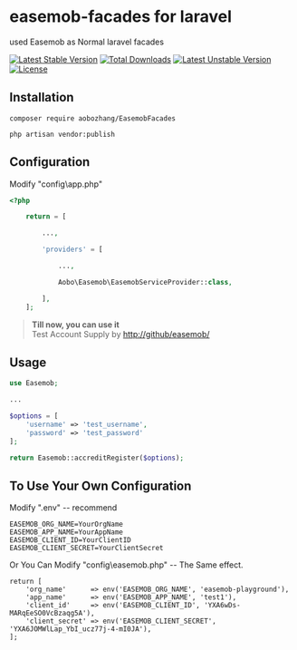 # easemob-facades for laravel
used Easemob as Normal laravel facades

[![Latest Stable Version](https://poser.pugx.org/aobozhang/easemob-facades/v/stable)](https://packagist.org/packages/aobozhang/easemob-facades) [![Total Downloads](https://poser.pugx.org/aobozhang/easemob-facades/downloads)](https://packagist.org/packages/aobozhang/easemob-facades) [![Latest Unstable Version](https://poser.pugx.org/aobozhang/easemob-facades/v/unstable)](https://packagist.org/packages/aobozhang/easemob-facades) [![License](https://poser.pugx.org/aobozhang/easemob-facades/license)](https://packagist.org/packages/aobozhang/easemob-facades)

## Installation  

```
composer require aobozhang/EasemobFacades
```

```
php artisan vendor:publish
```

## Configuration  

Modify "config\app.php"  

```php
<?php

    return = [

        ...,

        'providers' = [

            ...,

            Aobo\Easemob\EasemobServiceProvider::class,

        ],
    ];

```  

> <strong>Till now, you can use it </strong>  
> Test Account Supply by [http://github/easemob/](http://github/easemob/)



## Usage  

```php
use Easemob;

...

$options = [
    'username' => 'test_username',
    'password' => 'test_password'
];

return Easemob::accreditRegister($options);

```  

## To Use Your Own Configuration  

Modify ".env" -- recommend

```
EASEMOB_ORG_NAME=YourOrgName
EASEMOB_APP_NAME=YourAppName
EASEMOB_CLIENT_ID=YourClientID
EASEMOB_CLIENT_SECRET=YourClientSecret
```

Or You Can Modify "config\easemob.php" -- The Same effect.

```
return [
    'org_name'      => env('EASEMOB_ORG_NAME', 'easemob-playground'),
    'app_name'      => env('EASEMOB_APP_NAME', 'test1'),
    'client_id'     => env('EASEMOB_CLIENT_ID', 'YXA6wDs-MARqEeSO0VcBzaqg5A'),
    'client_secret' => env('EASEMOB_CLIENT_SECRET', 'YXA6JOMWlLap_YbI_ucz77j-4-mI0JA'),
];
```  
